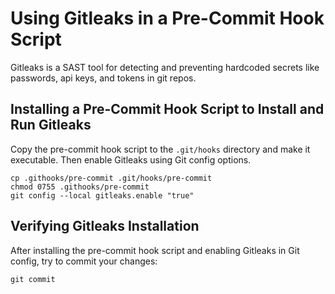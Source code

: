 
# Using Gitleaks in a Pre-Commit Hook Script

Gitleaks is a SAST tool for detecting and preventing hardcoded secrets like passwords, api keys, and tokens in git repos.

## Installing a Pre-Commit Hook Script to Install and Run Gitleaks

Copy the pre-commit hook script to the `.git/hooks` directory and make it executable. Then enable Gitleaks using Git config options.

```
cp .githooks/pre-commit .git/hooks/pre-commit
chmod 0755 .githooks/pre-commit
git config --local gitleaks.enable "true"
```

## Verifying Gitleaks Installation

After installing the pre-commit hook script and enabling Gitleaks in Git config, try to commit your changes:

```
git commit
```
